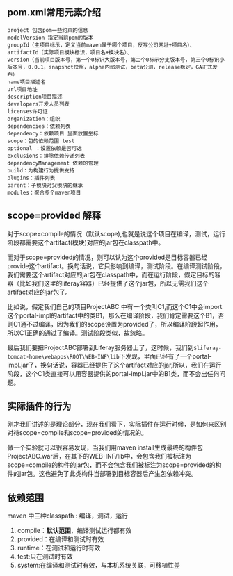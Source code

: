 ## pom.xml常用元素介绍

```
project 包含pom一些约束的信息 
modelVersion 指定当前pom的版本 
groupId（主项目标示，定义当前maven属于哪个项目，反写公司网址+项目名）、 
artifactId（实际项目模块标识，项目名+模块名）、 
version（当前项目版本号，第一个0标识大版本号，第二个0标示分支版本号，第三个0标识小版本号，0.0.1，snapshot快照，alpha内部测试，beta公测，release稳定，GA正式发布） 
name项目描述名 
url项目地址 
description项目描述 
developers开发人员列表 
licenses许可证 
organization：组织 
dependencies：依赖列表 
dependency：依赖项目 里面放置坐标 
scope：包的依赖范围 test 
optional ：设置依赖是否可选 
exclusions：排除依赖传递列表 
dependencyManagement 依赖的管理 
build：为构建行为提供支持 
plugins：插件列表 
parent：子模块对父模块的继承 
modules：聚合多个maven项目
```

## scope=provided 解释

对于scope=compile的情况（默认scope),也就是说这个项目在编译，测试，运行阶段都需要这个artifact(模块)对应的jar包在classpath中。 

而对于scope=provided的情况，则可以认为这个provided是目标容器已经provide这个artifact。换句话说，它只影响到编译，测试阶段。在编译测试阶段，我们需要这个artifact对应的jar包在classpath中，而在运行阶段，假定目标的容器（比如我们这里的liferay容器）已经提供了这个jar包，所以无需我们这个artifact对应的jar包了。

比如说，假定我们自己的项目ProjectABC 中有一个类叫C1,而这个C1中会import这个portal-impl的artifact中的类B1，那么在编译阶段，我们肯定需要这个B1，否则C1通不过编译，因为我们的scope设置为provided了，所以编译阶段起作用，所以C1正确的通过了编译。测试阶段类似，故忽略。 

最后我们要把ProjectABC部署到Liferay服务器上了，这时候，我们到`$liferay-tomcat-home\webapps\ROOT\WEB-INF\lib`下发现，里面已经有了一个portal-impl.jar了，换句话说，容器已经提供了这个artifact对应的jar,所以，我们在运行阶段，这个C1类直接可以用容器提供的portal-impl.jar中的B1类，而不会出任何问题。

## 实际插件的行为

刚才我们讲述的是理论部分，现在我们看下，实际插件在运行时候，是如何来区别对待scope=compile和scope=provided的情况的。 

做一个实验就可以很容易发现，当我们用maven install生成最终的构件包ProjectABC.war后，在其下的WEB-INF/lib中，会包含我们被标注为scope=compile的构件的jar包，而不会包含我们被标注为scope=provided的构件的jar包。这也避免了此类构件当部署到目标容器后产生包依赖冲突。

## 依赖范围

maven 中三种classpath : 编译，测试，运行 

1. compile：**默认范围**，编译测试运行都有效 
2. provided：在编译和测试时有效 
3. runtime：在测试和运行时有效 
4. test:只在测试时有效 
5. system:在编译和测试时有效，与本机系统关联，可移植性差
